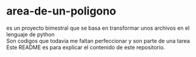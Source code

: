 # area-de-un-poligono
es un proyecto bimestral que se basa en transformar unos archivos en el lenguaje de python  
Son codigos que todavia me faltan perfeccionar y son parte de una tarea
Este README es para explicar el contenido de este repositorio.
